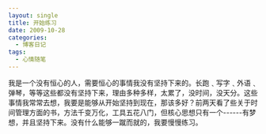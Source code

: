 ```yaml
---
layout: single
title: 开始练习
date: 2009-10-28
categories:
  - 博客日记
tags:
  - 心情随笔
---
```


我是一个没有恒心的人，需要恒心的事情我没有坚持下来的。长跑﹑写字﹑外语﹑弹琴，等等这些都没有坚持下来，理由多种多样，太累了，没时间，没天分。这些事情我常常去想，我要是能够从开始坚持到现在，那该多好？前两天看了些关于时间管理方面的书，方法千变万化，工具五花八门，但核心思想只有一个------有梦想，并且坚持下来。没有什么能够一蹴而就的，我要慢慢练习。
